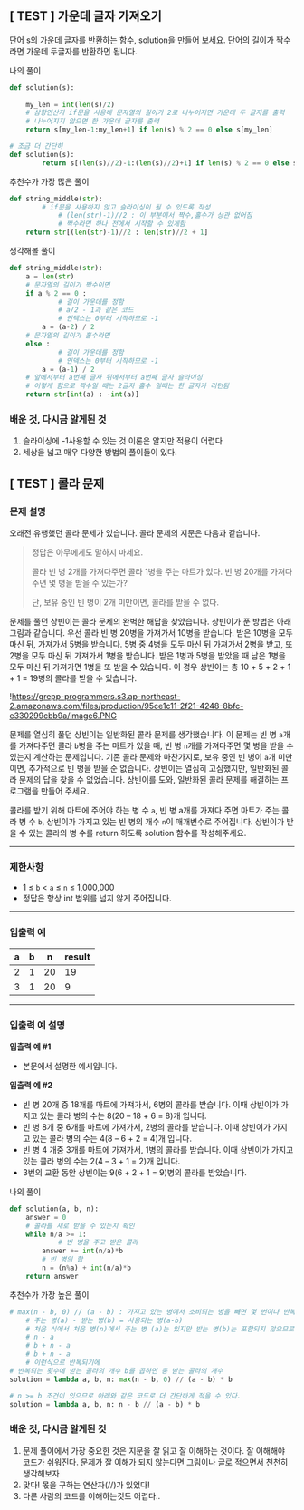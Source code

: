 ## [ TEST ] 가운데 글자 가져오기
단어 s의 가운데 글자를 반환하는 함수, solution을 만들어 보세요. 단어의 길이가 짝수라면 가운데 두글자를 반환하면 됩니다.

나의 풀이

```python
def solution(s):
    
    my_len = int(len(s)/2)
    # 삼항연산자 if문을 사용해 문자열의 길이가 2로 나누어지면 가운데 두 글자를 출력
    # 나누어지지 않으면 한 가운데 글자를 출력
    return s[my_len-1:my_len+1] if len(s) % 2 == 0 else s[my_len]
```

```python
# 조금 더 간단히
def solution(s):
		return s[(len(s)//2)-1:(len(s)//2)+1] if len(s) % 2 == 0 else s[len(s)//2]
```

추천수가 가장 많은 풀이

```python
def string_middle(str):
		# if문을 사용하지 않고 슬라이싱이 될 수 있도록 작성
			# (len(str)-1)//2 : 이 부분에서 짝수,홀수가 상관 없어짐
			# 짝수라면 하나 전에서 시작할 수 있게함
    return str[(len(str)-1)//2 : len(str)//2 + 1]
```

생각해볼 풀이

```python
def string_middle(str):
    a = len(str)
    # 문자열의 길이가 짝수이면
    if a % 2 == 0 :
		    # 길이 가운데를 정함
		    # a/2 - 1과 같은 코드
		    # 인덱스는 0부터 시작하므로 -1
        a = (a-2) / 2
    # 문자열의 길이가 홀수라면
    else :
		    # 길이 가운데를 정함
		    # 인덱스는 0부터 시작하므로 -1
        a = (a-1) / 2
    # 앞에서부터 a번째 글자 뒤에서부터 a번째 글자 슬라이싱
    # 이렇게 함으로 짝수일 때는 2글자 홀수 일때는 한 글자가 리턴됨
    return str[int(a) : -int(a)]
```

### 배운 것, 다시금 알게된 것

1. 슬라이싱에 -1사용할 수 있는 것 
이론은 알지만 적용이 어렵다
2. 세상을 넓고 매우 다양한 방법의 풀이들이 있다.



## [ TEST ] 콜라 문제
### **문제 설명**

오래전 유행했던 콜라 문제가 있습니다. 콜라 문제의 지문은 다음과 같습니다.

> 정답은 아무에게도 말하지 마세요.
> 
> 
> 콜라 빈 병 2개를 가져다주면 콜라 1병을 주는 마트가 있다. 빈 병 20개를 가져다주면 몇 병을 받을 수 있는가?
> 
> 단, 보유 중인 빈 병이 2개 미만이면, 콜라를 받을 수 없다.
> 

문제를 풀던 상빈이는 콜라 문제의 완벽한 해답을 찾았습니다. 상빈이가 푼 방법은 아래 그림과 같습니다. 우선 콜라 빈 병 20병을 가져가서 10병을 받습니다. 받은 10병을 모두 마신 뒤, 가져가서 5병을 받습니다. 5병 중 4병을 모두 마신 뒤 가져가서 2병을 받고, 또 2병을 모두 마신 뒤 가져가서 1병을 받습니다. 받은 1병과 5병을 받았을 때 남은 1병을 모두 마신 뒤 가져가면 1병을 또 받을 수 있습니다. 이 경우 상빈이는 총 10 + 5 + 2 + 1 + 1 = 19병의 콜라를 받을 수 있습니다.

!https://grepp-programmers.s3.ap-northeast-2.amazonaws.com/files/production/95ce1c11-2f21-4248-8bfc-e330299cbb9a/image6.PNG

문제를 열심히 풀던 상빈이는 일반화된 콜라 문제를 생각했습니다. 이 문제는 빈 병 `a`개를 가져다주면 콜라 `b`병을 주는 마트가 있을 때, 빈 병 `n`개를 가져다주면 몇 병을 받을 수 있는지 계산하는 문제입니다. 기존 콜라 문제와 마찬가지로, 보유 중인 빈 병이 `a`개 미만이면, 추가적으로 빈 병을 받을 순 없습니다. 상빈이는 열심히 고심했지만, 일반화된 콜라 문제의 답을 찾을 수 없었습니다. 상빈이를 도와, 일반화된 콜라 문제를 해결하는 프로그램을 만들어 주세요.

콜라를 받기 위해 마트에 주어야 하는 병 수 `a`, 빈 병 a개를 가져다 주면 마트가 주는 콜라 병 수 `b`, 상빈이가 가지고 있는 빈 병의 개수 `n`이 매개변수로 주어집니다. 상빈이가 받을 수 있는 콜라의 병 수를 return 하도록 solution 함수를 작성해주세요.

---

### 제한사항

- 1 ≤ `b` < `a` ≤ `n` ≤ 1,000,000
- 정답은 항상 int 범위를 넘지 않게 주어집니다.

---

### 입출력 예

| a | b | n | result |
| --- | --- | --- | --- |
| 2 | 1 | 20 | 19 |
| 3 | 1 | 20 | 9 |

---

### 입출력 예 설명

**입출력 예 #1**

- 본문에서 설명한 예시입니다.

**입출력 예 #2**

- 빈 병 20개 중 18개를 마트에 가져가서, 6병의 콜라를 받습니다. 이때 상빈이가 가지고 있는 콜라 병의 수는 8(20 – 18 + 6 = 8)개 입니다.
- 빈 병 8개 중 6개를 마트에 가져가서, 2병의 콜라를 받습니다. 이때 상빈이가 가지고 있는 콜라 병의 수는 4(8 – 6 + 2 = 4)개 입니다.
- 빈 병 4 개중 3개를 마트에 가져가서, 1병의 콜라를 받습니다. 이때 상빈이가 가지고 있는 콜라 병의 수는 2(4 – 3 + 1 = 2)개 입니다.
- 3번의 교환 동안 상빈이는 9(6 + 2 + 1 = 9)병의 콜라를 받았습니다.

나의 풀이

```python
def solution(a, b, n):
    answer = 0
    # 콜라를 새로 받을 수 있는지 확인
    while n/a >= 1:
		    # 빈 병을 주고 받은 콜라
        answer += int(n/a)*b
        # 빈 병의 합
        n = (n%a) + int(n/a)*b
    return answer 
```

추천수가 가장 높은 풀이

```python
# max(n - b, 0) // (a - b) : 가지고 있는 병에서 소비되는 병을 빼면 몇 번이나 반복되는가
	# 주는 병(a) - 받는 병(b) = 사용되는 병(a-b)
	# 처음 식에서 처음 병(n)에서 주는 병 (a)는 있지만 받는 병(b)는 포함되지 않으므로 n-b
	# n - a
	# b + n - a
	# b + n - a
	# 이런식으로 반복되기에
# 반복되는 횟수에 받는 콜라의 개수 b를 곱하면 총 받는 콜라의 개수
solution = lambda a, b, n: max(n - b, 0) // (a - b) * b
```

```python
# n >= b 조건이 있으므로 아래와 같은 코드로 더 간단하게 적을 수 있다.
solution = lambda a, b, n: n - b // (a - b) * b
```

### 배운 것, 다시금 알게된 것

1. 문제 풀이에서 가장 중요한 것은 지문을 잘 읽고 잘 이해하는 것이다.
잘 이해해야 코드가 쉬워진다.
문제가 잘 이해가 되지 않는다면 그림이나 글로 적으면서 천천히 생각해보자
2. 맞다! 몫을 구하는 연산자(//)가 있었다! 
3. 다른 사람의 코드를 이해하는것도 어렵다..